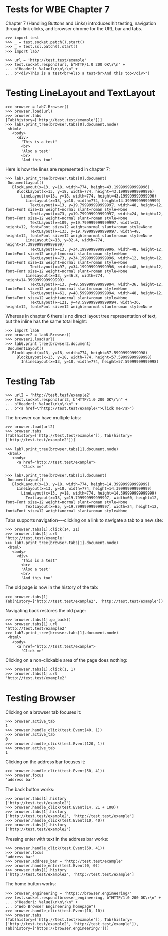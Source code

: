 Tests for WBE Chapter 7
=======================

Chapter 7 (Handling Buttons and Links) introduces hit testing, navigation
through link clicks, and browser chrome for the URL bar and tabs.

    >>> import test
    >>> _ = test.socket.patch().start()
    >>> _ = test.ssl.patch().start()
    >>> import lab7

    >>> url = 'http://test.test/example'
    >>> test.socket.respond(url, b"HTTP/1.0 200 OK\r\n" +
    ... b"Header1: Value1\r\n\r\n" +
    ... b"<div>This is a test<br>Also a test<br>And this too</div>")

Testing LineLayout and TextLayout
=================================

    >>> browser = lab7.Browser()
    >>> browser.load(url)
    >>> browser.tabs
    [Tab(history=['http://test.test/example'])]
    >>> lab7.print_tree(browser.tabs[0].document.node)
     <html>
       <body>
         <div>
           'This is a test'
           <br>
           'Also a test'
           <br>
           'And this too'

Here is how the lines are represented in chapter 7:

    >>> lab7.print_tree(browser.tabs[0].document)
     DocumentLayout()
       BlockLayout(x=13, y=18, width=774, height=43.199999999999996)
         BlockLayout(x=13, y=18, width=774, height=43.199999999999996)
           LineLayout(x=13, y=18, width=774, height=43.199999999999996)
             LineLayout(x=13, y=18, width=774, height=14.399999999999999)
               TextLayout(x=13, y=19.799999999999997, width=48, height=12, font=Font size=12 weight=normal slant=roman style=None
               TextLayout(x=73, y=19.799999999999997, width=24, height=12, font=Font size=12 weight=normal slant=roman style=None
               TextLayout(x=109, y=19.799999999999997, width=12, height=12, font=Font size=12 weight=normal slant=roman style=None
               TextLayout(x=133, y=19.799999999999997, width=48, height=12, font=Font size=12 weight=normal slant=roman style=None
             LineLayout(x=13, y=32.4, width=774, height=14.399999999999999)
               TextLayout(x=13, y=34.199999999999996, width=48, height=12, font=Font size=12 weight=normal slant=roman style=None
               TextLayout(x=73, y=34.199999999999996, width=12, height=12, font=Font size=12 weight=normal slant=roman style=None
               TextLayout(x=97, y=34.199999999999996, width=48, height=12, font=Font size=12 weight=normal slant=roman style=None
             LineLayout(x=13, y=46.8, width=774, height=14.399999999999999)
               TextLayout(x=13, y=48.599999999999994, width=36, height=12, font=Font size=12 weight=normal slant=roman style=None
               TextLayout(x=61, y=48.599999999999994, width=48, height=12, font=Font size=12 weight=normal slant=roman style=None
               TextLayout(x=121, y=48.599999999999994, width=36, height=12, font=Font size=12 weight=normal slant=roman style=None

Whereas in chapter 6 there is no direct layout tree representation of text, but the inline
has the same total height:

    >>> import lab6
    >>> browser2 = lab6.Browser()
    >>> browser2.load(url)
    >>> lab6.print_tree(browser2.document)
     DocumentLayout()
       BlockLayout(x=13, y=18, width=774, height=57.59999999999998)
         BlockLayout(x=13, y=18, width=774, height=57.59999999999998)
           InlineLayout(x=13, y=18, width=774, height=57.59999999999998)

Testing Tab
===========

    >>> url2 = 'http://test.test/example2'
    >>> test.socket.respond(url2, b"HTTP/1.0 200 OK\r\n" +
    ... b"Header1: Value1\r\n\r\n" +
    ... b"<a href=\"http://test.test/example\">Click me</a>")

The browser can have multiple tabs:

    >>> browser.load(url2)
    >>> browser.tabs
    [Tab(history=['http://test.test/example']), Tab(history=['http://test.test/example2'])]

    >>> lab7.print_tree(browser.tabs[1].document.node)
     <html>
       <body>
         <a href="http://test.test/example">
           'Click me'

    >>> lab7.print_tree(browser.tabs[1].document)
     DocumentLayout()
       BlockLayout(x=13, y=18, width=774, height=14.399999999999999)
         LineLayout(x=13, y=18, width=774, height=14.399999999999999)
           LineLayout(x=13, y=18, width=774, height=14.399999999999999)
             TextLayout(x=13, y=19.799999999999997, width=60, height=12, font=Font size=12 weight=normal slant=roman style=None
             TextLayout(x=85, y=19.799999999999997, width=24, height=12, font=Font size=12 weight=normal slant=roman style=None

Tabs supports navigation---clicking on a link to navigate a tab to a new site:

    >>> browser.tabs[1].click(14, 21)
    >>> browser.tabs[1].url
    'http://test.test/example'
    >>> lab7.print_tree(browser.tabs[1].document.node)
     <html>
       <body>
         <div>
           'This is a test'
           <br>
           'Also a test'
           <br>
           'And this too'

The old page is now in the history of the tab:

    >>> browser.tabs[1]
    Tab(history=['http://test.test/example2', 'http://test.test/example'])

Navigating back restores the old page:

    >>> browser.tabs[1].go_back()
    >>> browser.tabs[1].url
    'http://test.test/example2'
    >>> lab7.print_tree(browser.tabs[1].document.node)
     <html>
       <body>
         <a href="http://test.test/example">
           'Click me'

Clicking on a non-clickable area of the page does nothing:

    >>> browser.tabs[1].click(1, 1)
    >>> browser.tabs[1].url
    'http://test.test/example2'

Testing Browser
===============

Clicking on a browser tab focuses it:

    >>> browser.active_tab
    1
    >>> browser.handle_click(test.Event(40, 1))
    >>> browser.active_tab
    0
    >>> browser.handle_click(test.Event(120, 1))
    >>> browser.active_tab
    1

Clicking on the address bar focuses it:

    >>> browser.handle_click(test.Event(50, 41))
    >>> browser.focus
    'address bar'

The back button works:

    >>> browser.tabs[1].history
    ['http://test.test/example2']
    >>> browser.handle_click(test.Event(14, 21 + 100))
    >>> browser.tabs[1].history
    ['http://test.test/example2', 'http://test.test/example']
    >>> browser.handle_click(test.Event(10, 40))
    >>> browser.tabs[1].history
    ['http://test.test/example2']

Pressing enter with text in the address bar works:

    >>> browser.handle_click(test.Event(50, 41))
    >>> browser.focus
    'address bar'
    >>> browser.address_bar = "http://test.test/example"
    >>> browser.handle_enter(test.Event(0, 0))
    >>> browser.tabs[1].history
    ['http://test.test/example2', 'http://test.test/example']

The home button works:

    >>> browser_engineering = 'https://browser.engineering/'
    >>> test.socket.respond(browser_engineering, b"HTTP/1.0 200 OK\r\n" +
    ... b"Header1: Value1\r\n\r\n" +
    ... b"Web Browser Engineering homepage")
    >>> browser.handle_click(test.Event(10, 10))
    >>> browser.tabs
    [Tab(history=['http://test.test/example']), Tab(history=['http://test.test/example2', 'http://test.test/example']), Tab(history=['https://browser.engineering/'])]
